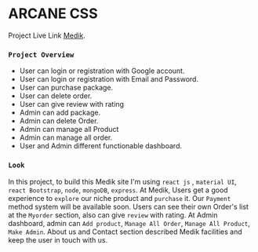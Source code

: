 # ARCANE CSS

Project Live Link [Medik](https://arcane-css.web.app/).


### `Project Overview`

- User can login or registration with Google account.
- User can login or registration with Email and Password.
- User can purchase package.
- User can delete order.
- User can give review with rating
- Admin can add package.
- Admin can delete Order.
- Admin can manage all Product
- Admin can manage all order.
- User and Admin different functionable dashboard.


### `Look`

In this project, to build this Medik site I'm using `react js` , `material UI`, `react Bootstrap`, `node`, `mongoDB`, `express`. At Medik, Users get a good experience to `explore` our niche product and `purchase` it. Our `Payment` method system will be available soon. Users can see their own Order's list at the `Myorder` section, also can give `review` with rating. At Admin dashboard, admin can `Add product`, `Manage All Order`, `Manage All Product`, `Make Admin`. About us and Contact section described Medik facilities and keep the user in touch with us.